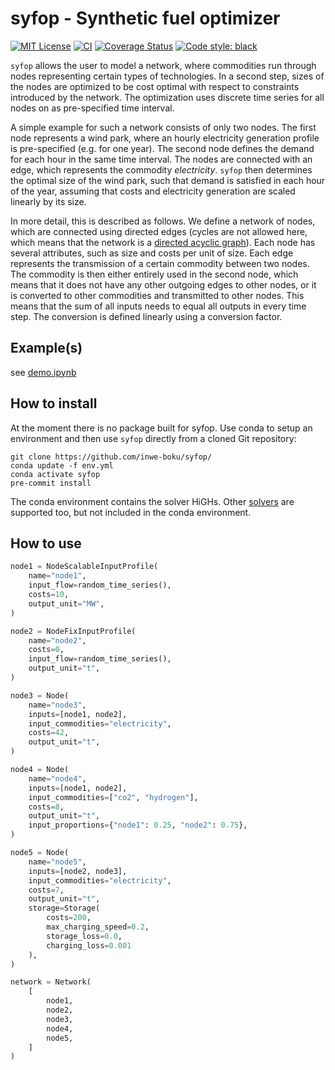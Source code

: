 # syfop - Synthetic fuel optimizer


[![MIT License](https://img.shields.io/github/license/inwe-boku/syfop.svg)](https://choosealicense.com/licenses/mit/)
[![CI](https://github.com/inwe-boku/syfop/actions/workflows/dev.yml/badge.svg)](https://github.com/inwe-boku/syfop/actions)
[![Coverage Status](https://coveralls.io/repos/github/inwe-boku/syfop/badge.svg)](https://coveralls.io/github/inwe-boku/syfop)
[![Code style: black](https://img.shields.io/badge/code%20style-black-000000.svg)](https://github.com/psf/black)


<!--
 [![Version](http://img.shields.io/pypi/v/ppw?color=brightgreen)](https://pypi.python.org/pypi/ppw)
[![CI Status](https://github.com/zillionare/python-project-wizard/actions/workflows/release.yml/badge.svg)](https://github.com/zillionare/python-project-wizard)
[![Dowloads](https://img.shields.io/pypi/dm/ppw)](https://pypi.org/project/ppw/)
![Python Versions](https://img.shields.io/pypi/pyversions/ppw)
-->

<!--
<p align="center">
<a href="https://pypi.python.org/pypi/syfop">
    <img src="https://img.shields.io/pypi/v/syfop.svg" alt = "Release Status">
</a>

<a href="https://inwe-boku.github.io/syfop/">
    <img src="https://img.shields.io/website/https/inwe-boku.github.io/syfop/index.html.svg?label=docs&down_message=unavailable&up_message=available" alt="Documentation Status">
</a>

<a href="https://pyup.io/repos/github/lumbric/syfop/">
<img src="https://pyup.io/repos/github/lumbric/syfop/shield.svg" alt="Updates">
</a>

get inspiration for more badges here:
https://raw.githubusercontent.com/PyPSA/PyPSA/master/README.md

-->

<!--
 * Documentation: <https://inwe-boku.github.io/syfop/>
-->


`syfop` allows the user to model a network, where commodities run through nodes representing
certain types of technologies. In a second step, sizes of the nodes are optimized to be cost
optimal with respect to constraints introduced by the network. The optimization uses discrete time
series for all nodes on as pre-specified time interval.

A simple example for such a network consists of only two nodes. The first node represents a wind
park, where an hourly electricity generation profile is pre-specified (e.g. for one year). The
second node defines the demand for each hour in the same time interval. The nodes are connected
with an edge, which represents the commodity _electricity_. `syfop` then determines the optimal
size of the wind park, such that demand is satisfied in each hour of the year, assuming that costs
and electricity generation are scaled linearly by its size.

In more detail, this is described as follows. We define a network of nodes, which are connected
using directed edges (cycles are not allowed here, which means that the network is a [directed
acyclic graph](https://en.wikipedia.org/wiki/Directed_acyclic_graph)). Each node has several
attributes, such as size and costs per unit of size. Each edge represents the transmission of a
certain commodity between two nodes. The commodity is then either entirely used in the second node,
which means that it does not have any other outgoing edges to other nodes, or it is converted to
other commodities and transmitted to other nodes. This means that the sum of all inputs needs to
equal all outputs in every time step. The conversion is defined linearly using a conversion factor.


Example(s)
----------

see [demo.ipynb](notebooks/demo.ipynb)


How to install
--------------

At the moment there is no package built for syfop. Use conda to setup an environment and then use
`syfop` directly from a cloned Git repository:

    git clone https://github.com/inwe-boku/syfop/
    conda update -f env.yml
    conda activate syfop
    pre-commit install


The conda environment contains the solver HiGHs. Other [solvers](https://linopy.readthedocs.io/en/latest/solvers.html) are supported too, but not included in the conda environment.

<!--
To install Gurobiy:

Download from:
https://www.gurobi.com/downloads/gurobi-software/


    tar tar -zxf gurobi10.0.1_linux64.tar.gz
    cd bla
    python setup.py install

    /opt/gurobi1001/linux64/bin/grbgetkey XXXXXXXX-XXXX-XXXX-XXXX-XXXXXXXXXXXX

    export LD_LIBRARY_PATH=$LD_LIBRARY_PATH:/opt/gurobi1000/linux64/lib
    export GRB_LICENSE_FILE="/opt/gurobi810/gurobi.lic"

-->


How to use
----------


```python
node1 = NodeScalableInputProfile(
    name="node1",
    input_flow=random_time_series(),
    costs=10,
    output_unit="MW",
)
```

```python
node2 = NodeFixInputProfile(
    name="node2",
    costs=0,
    input_flow=random_time_series(),
    output_unit="t",
)

```

```python
node3 = Node(
    name="node3",
    inputs=[node1, node2],
    input_commodities="electricity",
    costs=42,
    output_unit="t",
)

```

```python
node4 = Node(
    name="node4",
    inputs=[node1, node2],
    input_commodities=["co2", "hydrogen"],
    costs=8,
    output_unit="t",
    input_proportions={"node1": 0.25, "node2": 0.75},
)
```

```python
node5 = Node(
    name="node5",
    inputs=[node2, node3],
    input_commodities="electricity",
    costs=7,
    output_unit="t",
    storage=Storage(
        costs=200,
        max_charging_speed=0.2,
        storage_loss=0.0,
        charging_loss=0.001
    ),
)
```

```python
network = Network(
    [
        node1,
        node2,
        node3,
        node4,
        node5,
    ]
)
```
